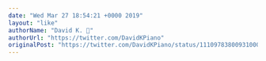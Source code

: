 ```yaml
---
date: "Wed Mar 27 18:54:21 +0000 2019"
layout: "like"
authorName: "David K. 🎹"
authorUrl: "https://twitter.com/DavidKPiano"
originalPost: "https://twitter.com/DavidKPiano/status/1110978380093100032"
---
```

